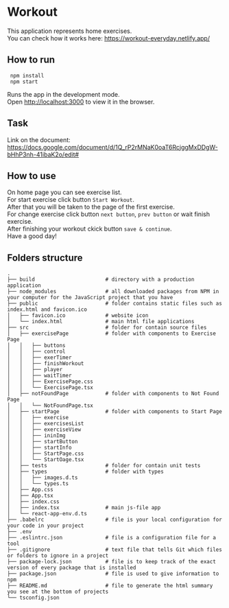 # Workout

This application represents home exercises. \
You can check how it works here: https://workout-everyday.netlify.app/

## How to run

```
 npm install
 npm start
```

Runs the app in the development mode.\
Open [http://localhost:3000](http://localhost:3000) to view it in the browser.

## Task

Link on the document: https://docs.google.com/document/d/1Q_rP2rMNaK0oaT6RcjggMxDDgW-bHhP3nh-41ibaK2o/edit#

## How to use

On home page you can see exercise list. \
For start exercise click button `Start Workout`. \
After that you will be taken to the page of the first exercise. \
For change exercise click button `next button`, `prev button` or wait finish exercise. \
After finishing your workout ckick button `save & continue`. \
Have a good day!

## Folders structure
    
```
.
├── build                       # directory with a production application
├── node_modules                # all downloaded packages from NPM in your computer for the JavaScript project that you have
├── public                      # folder contains static files such as index.html and favicon.ico
│   ├── favicon.ico             # website icon
│   └── index.html              # main html file applications
├── src                         # folder for contain source files  
│   ├── exercisePage            # folder with components to Exercise Page
│   │   ├── buttons
│   │   ├── control
│   │   ├── exerTimer
│   │   ├── finishWorkout
│   │   ├── player
│   │   ├── waitTimer
│   │   ├── ExercisePage.css
│   │   └── ExercisePage.tsx
│   ├── notFoundPage            # folder with components to Not Found Page
│   │   └── NotFoundPage.tsx
│   ├── startPage               # folder with components to Start Page    
│   │   ├── exercise
│   │   ├── exercisesList
│   │   ├── exerciseView
│   │   ├── ininImg
│   │   ├── startButton
│   │   ├── startInfo
│   │   ├── StartPage.css
│   │   └── StartOage.tsx
│   ├── tests                   # folder for contain unit tests 
│   ├── types                   # folder with types
│   │   ├── images.d.ts
│   │   └── types.ts                          
│   ├── App.css                             
│   ├── App.tsx                                    
│   ├── index.css                           
│   ├── index.tsx               # main js-file app             
│   └── react-app-env.d.ts
├── .babelrc                    # file is your local configuration for your code in your project   
├── .env                        
├── .eslintrc.json              # file is a configuration file for a tool      
├── .gitignore                  # text file that tells Git which files or folders to ignore in a project    
├── package-lock.json           # file is to keep track of the exact version of every package that is installed   
├── package.json                # file is used to give information to npm     
├── README.md                   # file to generate the html summary you see at the bottom of projects  
└── tsconfig.json
```              